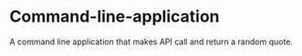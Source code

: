 # Command-line-application
A command line application that makes API call and return a random quote.

